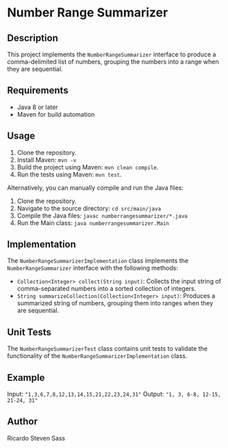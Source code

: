 # Number Range Summarizer

## Description

This project implements the `NumberRangeSummarizer` interface to produce a comma-delimited list of numbers, grouping the numbers into a range when they are sequential.

## Requirements

- Java 8 or later
- Maven for build automation

## Usage

1. Clone the repository.
2. Install Maven: `mvn -v`
3. Build the project using Maven: `mvn clean compile`.
4. Run the tests using Maven: `mvn test`.

Alternatively, you can manually compile and run the Java files:

1. Clone the repository.
2. Navigate to the source directory: `cd src/main/java`
3. Compile the Java files: `javac numberrangesummarizer/*.java`
4. Run the Main class: `java numberrangesummarizer.Main`

## Implementation

The `NumberRangeSummarizerImplementation` class implements the `NumberRangeSummarizer` interface with the following methods:

- `Collection<Integer> collect(String input)`: Collects the input string of comma-separated numbers into a sorted collection of integers.
- `String summarizeCollection(Collection<Integer> input)`: Produces a summarized string of numbers, grouping them into ranges when they are sequential.

## Unit Tests

The `NumberRangeSummarizerTest` class contains unit tests to validate the functionality of the `NumberRangeSummarizerImplementation` class.

## Example

Input: `"1,3,6,7,8,12,13,14,15,21,22,23,24,31"`
Output: `"1, 3, 6-8, 12-15, 21-24, 31"`

## Author
Ricardo Steven Sass
